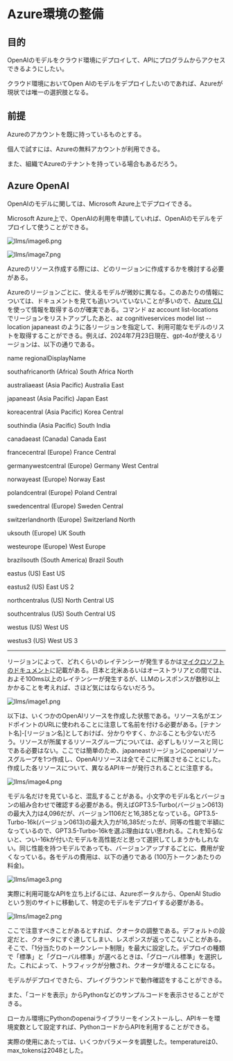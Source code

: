 # Azure環境の整備

## 目的

OpenAIのモデルをクラウド環境にデプロイして、APIにプログラムからアクセスできるようにしたい。

クラウド環境においてOpen AIのモデルをデプロイしたいのであれば、Azureが現状では唯一の選択肢となる。

## 前提

Azureのアカウントを既に持っているものとする。

個人で試すには、Azureの無料アカウントが利用できる。

また、組織でAzureのテナントを持っている場合もあるだろう。

## Azure OpenAI

OpenAIのモデルに関しては、Microsoft Azure上でデプロイできる。

Microsoft Azure上で、OpenAIの利用を申請していれば、OpenAIのモデルをデプロイして使うことができる。

![llms/image6.png](llms/image6.png)

![llms/image7.png](llms/image7.png)

Azureのリソース作成する際には、どのリージョンに作成するかを検討する必要がある。

Azureのリージョンごとに、使えるモデルが微妙に異なる。このあたりの情報については、ドキュメントを見ても追いついていないことが多いので、[Azure CLI](https://learn.microsoft.com/ja-jp/cli/azure/reference-index?view=azure-cli-latest)を使って情報を取得するのが確実である。コマンド az account list-locations でリージョンをリストアップしたあと、az cognitiveservices model list --location japaneast のように各リージョンを指定して、利用可能なモデルのリストを取得することができる。例えば、2024年7月23日現在、gpt-4oが使えるリージョンは、以下の通りである。

name regionalDisplayName

southafricanorth (Africa) South Africa North

australiaeast (Asia Pacific) Australia East

japaneast (Asia Pacific) Japan East

koreacentral (Asia Pacific) Korea Central

southindia (Asia Pacific) South India

canadaeast (Canada) Canada East

francecentral (Europe) France Central

germanywestcentral (Europe) Germany West Central

norwayeast (Europe) Norway East

polandcentral (Europe) Poland Central

swedencentral (Europe) Sweden Central

switzerlandnorth (Europe) Switzerland North

uksouth (Europe) UK South

westeurope (Europe) West Europe

brazilsouth (South America) Brazil South

eastus (US) East US

eastus2 (US) East US 2

northcentralus (US) North Central US

southcentralus (US) South Central US

westus (US) West US

westus3 (US) West US 3

---

リージョンによって、どれくらいのレイテンシーが発生するかは[マイクロソフトのドキュメント](https://learn.microsoft.com/en-us/azure/networking/azure-network-latency?tabs=APAC%2CJapan)に記載がある。日本と北米あるいはオーストラリアとの間では、およそ100ms以上のレイテンシーが発生するが、LLMのレスポンスが数秒以上かかることを考えれば、さほど気にはならないだろう。

![llms/image1.png](llms/image1.png)

以下は、いくつかのOpenAIリソースを作成した状態である。リソース名がエンドポイントのURLに使われることに注意して名前を付ける必要がある。[テナント名]-[リージョン名]としておけば、分かりやすく、かぶることも少ないだろう。リソースが所属するリソースグループについては、必ずしもリソースと同じである必要はない。ここでは簡単のため、japaneastリージョンにopenaiリソースグループを1つ作成し、OpenAIリソースは全てそこに所属させることにした。作成した各リソースについて、異なるAPIキーが発行されることに注意する。

![llms/image4.png](llms/image4.png)

モデル名だけを見ていると、混乱することがある。小文字のモデル名とバージョンの組み合わせで確認する必要がある。例えばGPT3.5-Turbo(バージョン0613)の最大入力は4,096だが、バージョン1106だと16,385となっている。GPT3.5-Turbo-16k(バージョン0613)の最大入力が16,385だったが、同等の性能で半額になっているので、GPT3.5-Turbo-16kを選ぶ理由はない思われる。これを知らないと、つい-16kが付いたモデルを高性能だと思って選択してしまうかもしれない。同じ性能を持つモデルであっても、バージョンアップするごとに、費用が安くなっている。各モデルの費用は、以下の通りである (100万トークンあたりの料金)。

![llms/image3.png](llms/image3.png)

実際に利用可能なAPIを立ち上げるには、Azureポータルから、OpenAI Studioという別のサイトに移動して、特定のモデルをデプロイする必要がある。

![llms/image2.png](llms/image2.png)

ここで注意すべきことがあるとすれば、クオータの調整である。デフォルトの設定だと、クオータにすぐ達してしまい、レスポンスが返ってこないことがある。そこで、「1分当たりのトークンレート制限」を最大に設定した。デプロイの種類で「標準」と「グローバル標準」が選べるときは、「グローバル標準」を選択した。これによって、トラフィックが分散され、クオータが増えることになる。

モデルがデプロイできたら、プレイグラウンドで動作確認をすることができる。

また、「コードを表示」からPythonなどのサンプルコードを表示させることができる。

ローカル環境にPythonのopenaiライブラリーをインストールし、APIキーを環境変数として設定すれば、PythonコードからAPIを利用することができる。

実際の使用にあたっては、いくつかパラメータを調整した。temperatureは0、max_tokensは2048とした。

